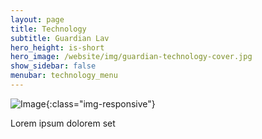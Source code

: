 ```yaml
---
layout: page
title: Technology
subtitle: Guardian Lav
hero_height: is-short
hero_image: /website/img/guardian-technology-cover.jpg
show_sidebar: false
menubar: technology_menu
---
```


![Image](/website/img/guardian/guardian-lav.png){:class="img-responsive"}

Lorem ipsum dolorem set
